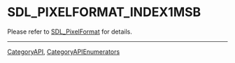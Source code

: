 # SDL_PIXELFORMAT_INDEX1MSB

Please refer to [SDL_PixelFormat](SDL_PixelFormat) for details.

----
[CategoryAPI](CategoryAPI), [CategoryAPIEnumerators](CategoryAPIEnumerators)

